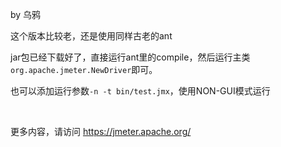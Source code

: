 by 乌鸦

这个版本比较老，还是使用同样古老的ant

jar包已经下载好了，直接运行ant里的compile，然后运行主类`org.apache.jmeter.NewDriver`即可。

也可以添加运行参数`-n -t bin/test.jmx`，使用NON-GUI模式运行


<br>

更多内容，请访问 https://jmeter.apache.org/